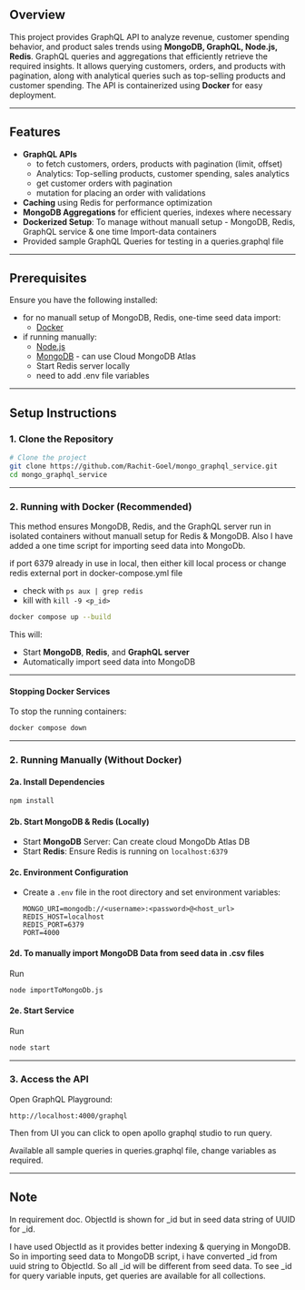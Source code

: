 ## Overview
This project provides GraphQL API to analyze revenue, customer spending behavior, and product sales trends using **MongoDB, GraphQL, Node.js, Redis**. GraphQL queries and aggregations that efficiently retrieve the required insights. It allows querying customers, orders, and products with pagination, along with analytical queries such as top-selling products and customer spending. The API is containerized using **Docker** for easy deployment.

---

## Features
- **GraphQL APIs**
  - to fetch customers, orders, products with pagination (limit, offset)
  - Analytics: Top-selling products, customer spending, sales analytics
  - get customer orders with pagination
  - mutation for placing an order with validations
- **Caching** using Redis for performance optimization
- **MongoDB Aggregations** for efficient queries, indexes where necessary
- **Dockerized Setup**: To manage without manuall setup - MongoDB, Redis, GraphQL service & one time Import-data containers
- Provided sample GraphQL Queries for testing in a queries.graphql file

---

## Prerequisites
Ensure you have the following installed:
- for no manuall setup of MongoDB, Redis, one-time seed data import:
  - [Docker](https://www.docker.com/get-started)
- if running manually:
  - [Node.js](https://nodejs.org/)
  - [MongoDB](https://www.mongodb.com/) - can use Cloud MongoDB Atlas
  - Start Redis server locally
  - need to add .env file variables

---

## Setup Instructions
### 1. Clone the Repository
```sh
# Clone the project
git clone https://github.com/Rachit-Goel/mongo_graphql_service.git
cd mongo_graphql_service
```
---

### 2. Running with Docker (Recommended)
This method ensures MongoDB, Redis, and the GraphQL server run in isolated containers without manuall setup for Redis & MongoDB. Also I have added a one time script for importing seed data into MongoDb.

if port 6379 already in use in local, then either kill local process or change redis external port in docker-compose.yml file
  - check with ```ps aux | grep redis```
  - kill with ```kill -9 <p_id> ```

```sh
docker compose up --build
```
This will:
- Start **MongoDB**, **Redis**, and **GraphQL server**
- Automatically import seed data into MongoDB

---

#### Stopping Docker Services
To stop the running containers:
```sh
docker compose down
```

---

### 2. Running Manually (Without Docker)

#### 2a. Install Dependencies
```sh
npm install
```

#### 2b. Start MongoDB & Redis (Locally)
- Start **MongoDB** Server: Can create cloud MongoDb Atlas DB
- Start **Redis**: Ensure Redis is running on `localhost:6379`

#### 2c. Environment Configuration
- Create a `.env` file in the root directory and set environment variables:
    ```env
    MONGO_URI=mongodb://<username>:<password>@<host_url>
    REDIS_HOST=localhost
    REDIS_PORT=6379
    PORT=4000
    ```
    
#### 2d. To manually import MongoDB Data from seed data in .csv files
Run
```sh
node importToMongoDb.js
```

#### 2e. Start Service
Run
```sh
node start
```

---

### 3. Access the API
Open GraphQL Playground:
```
http://localhost:4000/graphql
```
Then from UI you can click to open apollo graphql studio to run query.

Available all sample queries in queries.graphql file, change variables as required.

---

## Note

In requirement doc. ObjectId is shown for _id but in seed data string of UUID for _id.

I have used ObjectId as it provides better indexing & querying in MongoDB.
So in importing seed data to MongoDB script, i have converted _id from uuid string to ObjectId. So all _id will be different from seed data. To see _id for query variable inputs, get queries are available for all collections.

